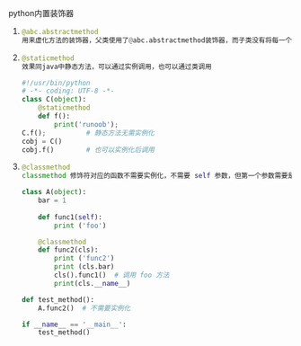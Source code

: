python内置装饰器

1. ```python
   @abc.abstractmethod
   用来虚化方法的装饰器，父类使用了@abc.abstractmethod装饰器，而子类没有将每一个父类重写都会报错,抽象基类也是这个原理
   ```

2. ```python
   @staticmethod
   效果同java中静态方法，可以通过实例调用，也可以通过类调用
   
   #!/usr/bin/python
   # -*- coding: UTF-8 -*-
   class C(object):
       @staticmethod
       def f():
           print('runoob');
   C.f();          # 静态方法无需实例化
   cobj = C()
   cobj.f()        # 也可以实例化后调用
   ```

3. ```python
   @classmethod
   classmethod 修饰符对应的函数不需要实例化，不需要 self 参数，但第一个参数需要是表示自身类的 cls 参数，可以来调用类的属性，类的方法，实例化对象等。
   
   class A(object):
       bar = 1
       
       def func1(self):
           print ('foo')
   
       @classmethod
       def func2(cls):
           print ('func2')
           print (cls.bar)
           cls().func1()  # 调用 foo 方法
           print(cls.__name__)
   
   def test_method():
       A.func2()  # 不需要实例化
   
   if __name__ == '__main__':
       test_method()
   ```

   